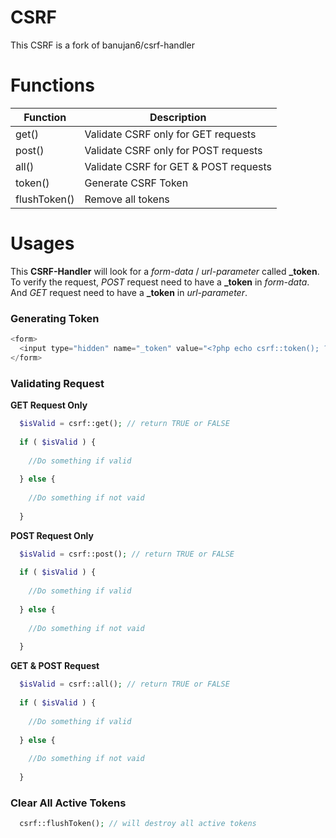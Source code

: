 # CSRF

This CSRF is a fork of banujan6/csrf-handler

# Functions

| Function  | Description |
| ------------- | ------------- |
| get()  | Validate CSRF only for GET requests  |
| post()   | Validate CSRF only for POST requests   |
| all()   | Validate CSRF for GET & POST requests   |
| token()   | Generate CSRF Token   |
| flushToken()  | Remove all tokens |

# Usages

<p>
 This <b>CSRF-Handler</b> will look for a <i>form-data</i> / <i>url-parameter</i> called <b>_token</b>. To verify the request, <i>POST</i> request need to have a <b>_token</b> in <i>form-data</i>. And <i>GET</i> request need to have a <b>_token</b> in <i>url-parameter</i>.  
</p>


### Generating Token

```php
<form>
  <input type="hidden" name="_token" value="<?php echo csrf::token(); ?>">
</form>
```

### Validating Request

<b>GET Request Only</b>

```php
  $isValid = csrf::get(); // return TRUE or FALSE
  
  if ( $isValid ) {
  
    //Do something if valid
  
  } else {
  
    //Do something if not vaid
  
  }
```

<b>POST Request Only</b>

```php
  $isValid = csrf::post(); // return TRUE or FALSE
  
  if ( $isValid ) {
  
    //Do something if valid
  
  } else {
  
    //Do something if not vaid
  
  }
```

<b>GET & POST Request</b>

```php
  $isValid = csrf::all(); // return TRUE or FALSE
  
  if ( $isValid ) {
  
    //Do something if valid
  
  } else {
  
    //Do something if not vaid
  
  }
```


### Clear All Active Tokens

```php
  csrf::flushToken(); // will destroy all active tokens
```
